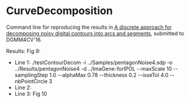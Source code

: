 # CurveDecomposition

Command line for reproducing the results in <a href="https://hal.inria.fr/hal-01375089">A discrete approach for decomposing noisy digital contours into arcs and segments</a>, submitted to DGMM4CV'16.

Results:
Fig 9:
- Line 1: ./testContourDecom -i ../Samples/pentagonNoise4.sdp -o ../Results/pentagonNoise4 -d ../ImaGene-forIPOL --maxScale 10 --samplingStep 1.0 --alphaMax 0.78 --thickness 0.2 --isseTol 4.0 --nbPointCircle 3
- Line 2:
- Line 3:
Fig 10
